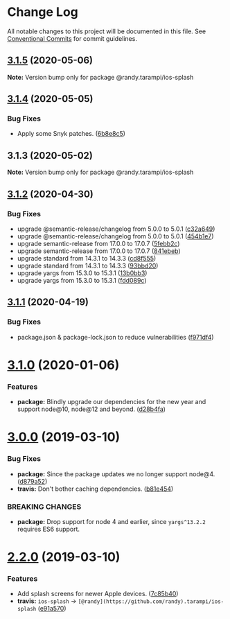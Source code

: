 # Change Log

All notable changes to this project will be documented in this file.
See [Conventional Commits](https://conventionalcommits.org) for commit guidelines.

## [3.1.5](https://github.com/randytarampi/ios-splash/compare/@randy.tarampi/ios-splash@3.1.4...@randy.tarampi/ios-splash@3.1.5) (2020-05-06)

**Note:** Version bump only for package @randy.tarampi/ios-splash





## [3.1.4](https://github.com/randytarampi/ios-splash/compare/@randy.tarampi/ios-splash@3.1.3...@randy.tarampi/ios-splash@3.1.4) (2020-05-05)


### Bug Fixes

* Apply some Snyk patches. ([6b8e8c5](https://github.com/randytarampi/ios-splash/commit/6b8e8c5e3e08ffacfaacc92ea3d8de16da186fc4))





## 3.1.3 (2020-05-02)

**Note:** Version bump only for package @randy.tarampi/ios-splash





## [3.1.2](https://github.com/randytarampi/ios-splash/compare/v3.1.1...v3.1.2) (2020-04-30)


### Bug Fixes

* upgrade @semantic-release/changelog from 5.0.0 to 5.0.1 ([c32a649](https://github.com/randytarampi/ios-splash/commit/c32a649338825bfc3ce4413bd262728764664456))
* upgrade @semantic-release/changelog from 5.0.0 to 5.0.1 ([454b1e7](https://github.com/randytarampi/ios-splash/commit/454b1e79e71ec3ce603c655c6f040e11aa159137))
* upgrade semantic-release from 17.0.0 to 17.0.7 ([5febb2c](https://github.com/randytarampi/ios-splash/commit/5febb2c30a11523722e14085e07265a3d18e2599))
* upgrade semantic-release from 17.0.0 to 17.0.7 ([841ebeb](https://github.com/randytarampi/ios-splash/commit/841ebeb808c47d4819194db5a7f72b59af4756d4))
* upgrade standard from 14.3.1 to 14.3.3 ([cd8f555](https://github.com/randytarampi/ios-splash/commit/cd8f5551ba6391ae3fb361a766ae4857516dc9d0))
* upgrade standard from 14.3.1 to 14.3.3 ([93bbd20](https://github.com/randytarampi/ios-splash/commit/93bbd20a9402dc3884f97eed190a263ee0b66028))
* upgrade yargs from 15.3.0 to 15.3.1 ([13b0bb3](https://github.com/randytarampi/ios-splash/commit/13b0bb3970d15307e8c88512afc3009bc09da727))
* upgrade yargs from 15.3.0 to 15.3.1 ([fdd089c](https://github.com/randytarampi/ios-splash/commit/fdd089c9d2eb618e6d1692645a1be8d683347037))

## [3.1.1](https://github.com/randytarampi/ios-splash/compare/v3.1.0...v3.1.1) (2020-04-19)


### Bug Fixes

* package.json & package-lock.json to reduce vulnerabilities ([f971df4](https://github.com/randytarampi/ios-splash/commit/f971df45457cf901958ea0e8139f5e63ca9723cd))

# [3.1.0](https://github.com/randytarampi/ios-splash/compare/v3.0.0...v3.1.0) (2020-01-06)


### Features

* **package:** Blindly upgrade our dependencies for the new year and support node@10, node@12 and beyond. ([d28b4fa](https://github.com/randytarampi/ios-splash/commit/d28b4fa697d8a604b5f697784789ac97214c60d4))

# [3.0.0](https://github.com/randytarampi/ios-splash/compare/v2.2.0...v3.0.0) (2019-03-10)


### Bug Fixes

* **package:** Since the package updates we no longer support node@4. ([d879a52](https://github.com/randytarampi/ios-splash/commit/d879a52))
* **travis:** Don't bother caching dependencies. ([b81e454](https://github.com/randytarampi/ios-splash/commit/b81e454))


### BREAKING CHANGES

* **package:** Drop support for node 4 and earlier, since `yargs^13.2.2` requires ES6 support.

# [2.2.0](https://github.com/randytarampi/ios-splash/compare/v2.1.2...v2.2.0) (2019-03-10)


### Features

* Add splash screens for newer Apple devices. ([7c85b40](https://github.com/randytarampi/ios-splash/commit/7c85b40))
* **travis:** `ios-splash` -> `[@randy](https://github.com/randy).tarampi/ios-splash` ([e91a570](https://github.com/randytarampi/ios-splash/commit/e91a570))

